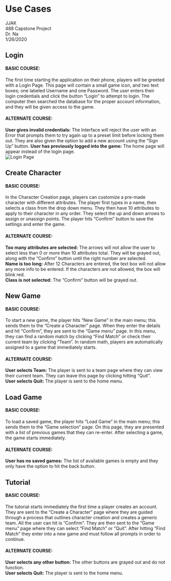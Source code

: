 # Use Cases

JJAK  
488 Capstone Project  
Dr. Na  
1/26/2020  

## Login  
#### BASIC COURSE:  
The first time starting the application on their phone, players will be greeted with a Login Page. This page will contain a small game icon, and two text boxes; one labeled Username and one Password. The user enters their login credentials and click the button “Login” to attempt to login. The computer then searched the database for the proper account information, and they will be given access to the game. 

#### ALTERNATE COURSE:  
**User gives invalid credentials:** The Interface will reject the user with an Error that prompts them to try again up to a preset limit before locking them out. They are also given the option to add a new account using the “Sign Up” button.
**User has previously logged into the game:** The home page will appear instead of the login page.  
![Login Page](/UseCaseImages/2020-02-11(2).png)

## Create Character  
#### BASIC COURSE:  
In the Character Creation page, players can customize a pre-made character with different attributes. The player first types in a name, then selects a class from the drop down menu. They then have 10 attributes to apply to their character in any order. They select the up and down arrows to assign or unassign points. The player hits “Confirm” button to save the settings and enter the game. 

#### ALTERNATE COURSE:  
**Too many attributes are selected:** The arrows will not allow the user to select less than 0 or more than 10 attributes total. They will be grayed out, along with the “Confirm” button until the right number are selected.   
**Name is too long:** After 12 Characters are entered, the text box will not allow any more info to be entered. If the characters are not allowed, the box will blink red.  
**Class is not selected:**  The “Confirm” button will be grayed out.


## New Game  
#### BASIC COURSE:  
To start a new game, the player hits “New Game” in the main menu; this sends them to the “Create a Character” page. When they enter the details and hit “Confirm”, they are sent to the “Game menu” page. In this menu, they can find a random match by clicking “Find Match” or check their current team by clicking “Team”. In random math, players are automatically assigned to a game that immediately starts.

#### ALTERNATE COURSE:  
**User selects Team:** The player is sent to a team page where they can view their current team. They can leave this page by clicking hitting “Quit”.  
**User selects Quit:** The player is sent to the home menu. 

## Load Game  
#### BASIC COURSE:  
To load a saved game, the player hits “Load Game” in the main menu; this sends them to the “Game selection” page. On this page, they are presented with a list of previous games that they can re-enter. After selecting a game, the game starts immediately.

#### ALTERNATE COURSE:  
**User has no saved games:** The list of available games is empty and they only have the option to hit the back button.

## Tutorial  
#### BASIC COURSE:  
The tutorial starts immediately the first time a player creates an account. They are sent to the “Create a Character” page where they are guided through a process that outlines character creation and creates a generic team. All the user can hit is “Confirm”. They are then sent to the “Game menu” page where they can select “Find Match” or “Quit”. After hitting “Find Match” they enter into a new game and must follow all prompts in order to continue.

#### ALTERNATE COURSE:  
**User selects any other button:** The other buttons are grayed out and do not function.  
**User selects Quit:** The player is sent to the home menu.
